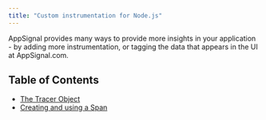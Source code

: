 ```yaml
---
title: "Custom instrumentation for Node.js"
---
```


AppSignal provides many ways to provide more insights in your application - by adding more instrumentation, or tagging the data that appears in the UI at
AppSignal.com.

## Table of Contents

- [The Tracer Object](/nodejs/instrumentation/tracer.html)
- [Creating and using a Span](/nodejs/instrumentation/span.html)
